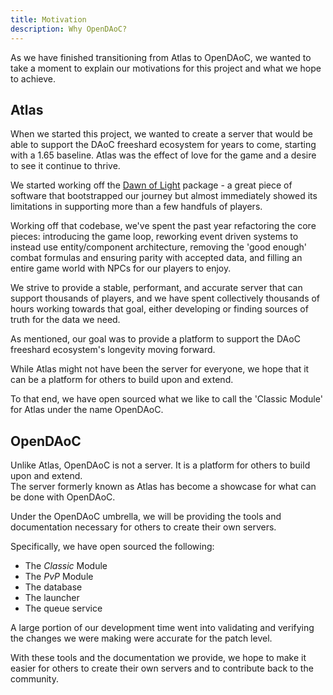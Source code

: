 ```yaml
---
title: Motivation
description: Why OpenDAoC?
---
```


As we have finished transitioning from Atlas to OpenDAoC, we wanted to take a moment to explain our motivations for this project and what we hope to achieve.

## Atlas

When we started this project, we wanted to create a server that would be able to support the DAoC freeshard ecosystem for years to come, starting with a 1.65 baseline. Atlas was the effect of love for the game and a desire to see it continue to thrive.

We started working off the [Dawn of Light][1] package - a great piece of software that bootstrapped our journey but almost immediately showed its limitations in supporting more than a few handfuls of players.

Working off that codebase, we've spent the past year refactoring the core pieces: introducing the game loop, reworking event driven systems to instead use entity/component architecture, removing the 'good enough' combat formulas and ensuring parity with accepted data, and filling an entire game world with NPCs for our players to enjoy.

We strive to provide a stable, performant, and accurate server that can support thousands of players, and we have spent collectively thousands of hours working towards that goal, either developing or finding sources of truth for the data we need.

As mentioned, our goal was to provide a platform to support the DAoC freeshard ecosystem's longevity moving forward.

While Atlas might not have been the server for everyone, we hope that it can be a platform for others to build upon and extend.

To that end, we have open sourced what we like to call the 'Classic Module' for Atlas under the name OpenDAoC.

## OpenDAoC

Unlike Atlas, OpenDAoC is not a server. It is a platform for others to build upon and extend.  
The server formerly known as Atlas has become a showcase for what can be done with OpenDAoC.

Under the OpenDAoC umbrella, we will be providing the tools and documentation necessary for others to create their own servers.

Specifically, we have open sourced the following:

- The *Classic* Module
- The *PvP* Module
- The database
- The launcher
- The queue service


A large portion of our development time went into validating and verifying the changes we were making were accurate for the patch level.  

With these tools and the documentation we provide, we hope to make it easier for others to create their own servers and to contribute back to the community.

[1]: https://github.com/Dawn-of-Light